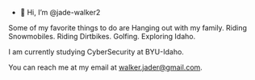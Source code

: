 - 👋 Hi, I’m @jade-walker2

Some of my favorite things to do are
Hanging out with my family.
Riding Snowmobiles.
Riding Dirtbikes.
Golfing.
Exploring Idaho.

I am currently studying CyberSecurity at BYU-Idaho. 

You can reach me at my email at walker.jader@gmail.com.

<!---
jade-walker2/jade-walker2 is a ✨ special ✨ repository because its `README.md` (this file) appears on your GitHub profile.
You can click the Preview link to take a look at your changes.
--->
